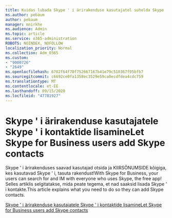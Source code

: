 ```yaml
---
title: Kuidas lubada Skype ' i ärirakenduse kasutajatel suhelda Skype ' i kasutajatega?
ms.author: pebaum
author: pebaum
manager: mnirkhe
ms.audience: Admin
ms.topic: article
ms.service: o365-administration
ROBOTS: NOINDEX, NOFOLLOW
localization_priority: Normal
ms.collection: Adm_O365
ms.custom:
- "9000726"
- "2649"
ms.openlocfilehash: 6702f64f70f752667167b41e79c510367f95bfb7
ms.sourcegitcommit: c6692ce0fa1358ec3529e59ca0ecdfdea4cdc759
ms.translationtype: MT
ms.contentlocale: et-EE
ms.lasthandoff: 09/15/2020
ms.locfileid: "47781927"
---
```

# <a name="let-skype-for-business-users-add-skype-contacts"></a><span data-ttu-id="a7fe2-102">Skype ' i ärirakenduse kasutajatele Skype ' i kontaktide lisamine</span><span class="sxs-lookup"><span data-stu-id="a7fe2-102">Let Skype for Business users add Skype contacts</span></span>

<span data-ttu-id="a7fe2-103">Skype ' i ärirakenduses saavad kasutajad otsida ja KIIRSÕNUMSIDE kõigiga, kes kasutavad Skype ' i, tasuta rakendust!</span><span class="sxs-lookup"><span data-stu-id="a7fe2-103">With Skype for Business, your users can search for and IM with everyone who uses Skype, the free app!</span></span> <span data-ttu-id="a7fe2-104">Selles artiklis selgitatakse, mida peate tegema, et nad saaksid lisada Skype ' i kontakte.</span><span class="sxs-lookup"><span data-stu-id="a7fe2-104">This article explains what you need to do so they can add Skype contacts.</span></span>

[<span data-ttu-id="a7fe2-105">Skype ' i ärirakenduse kasutajatele Skype ' i kontaktide lisamine</span><span class="sxs-lookup"><span data-stu-id="a7fe2-105">Let Skype for Business users add Skype contacts</span></span>](https://docs.microsoft.com/skypeforbusiness/set-up-skype-for-business-online/let-skype-for-business-users-add-skype-contacts)